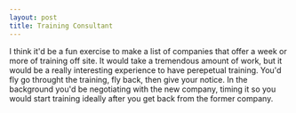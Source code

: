 ```yaml
---
layout: post
title: Training Consultant
---
```

I think it'd be a fun exercise to make a list of companies that offer a week or more of training off site. 
It would take a tremendous amount of work, but it would be a really interesting experience to have perepetual training.
You'd fly go throught the training, fly back, then give your notice.    In the background you'd be negotiating with the new company,
timing it so you would start training ideally after you get back from the former company.


